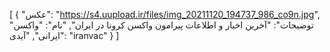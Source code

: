 [
  {
    "عکس": "https://s4.uupload.ir/files/img_20211120_194737_986_co9n.jpg",
    "توضیحات": "آخرین اخبار و اطلاعات پیرامون واکسن کرونا در ایران",
    "نام": "واکسن ایرانی",
    "آیدی": "iranvac"
  }
]
